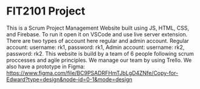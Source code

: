 # FIT2101 Project
This is a Scrum Project Management Website built using JS, HTML, CSS, and Firebase. To run it open it on VSCode and use live server extension.
There are two types of account here regular and admin account.
Regular account: username: rk1, password: rk1, Admin account: username: rk2, password: rk2.
This website is build by a team of 6 people following scrum proccesses and agile principles. We manage our team by using Trello.
We also have a prototype in Figma: https://www.figma.com/file/BC9PSADRFHmTJbLgD4ZNfe/Copy-for-Edward?type=design&node-id=0-1&mode=design
